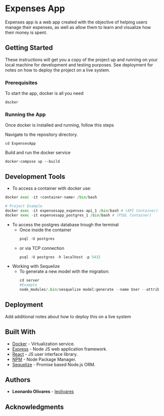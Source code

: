 # Expenses App

Expenses app is a web app created with the objective of helping users manage their expenses, as well as allow them to learn and visualize how their money is spent.

## Getting Started

These instructions will get you a copy of the project up and running on your local machine for development and testing purposes. See deployment for notes on how to deploy the project on a live system.

### Prerequisites

To start the app, docker is all you need

```
docker
```

### Running the App

Once docker is installed and running, follow this steps

Navigate to the repository directory.

```
cd ExpensesApp
```

Build and run the docker service

```
docker-compose up --build
```

## Development Tools

- To access a container with docker use:

``` python
docker exec -it <container-name> /bin/bash

# Project Example
docker exec -it expensesapp_expenses-api_1 /bin/bash # (API Container)
docker exec -it expensesapp_postgres_1 /bin/bash # (PSQL Container)
```
- To access the postgres database trough the terminal
    * Once inside the container
        ``` python
        psql -U postgres
        ```
    * or via TCP connection
        ``` python
        psql -U postgres -h localhost -p 5432
        ```
- Working with Sequelize
    * To generate a new model with the migration:
        ``` python
        cd server
        #Example
        node_modules/.bin/sesquelize model:generate --name User --attributes firstName:string lastName:string,email:string
        ```

## Deployment

Add additional notes about how to deploy this on a live system

## Built With

* [Docker](https://www.docker.com/) - Virtualization service.
* [Express](https://expressjs.com/) - Node JS web application framework.
* [React](https://reactjs.org/) - JS user interface library.
* [NPM](https://www.npmjs.com/) - Node Package Manager.
* [Sequelize](https://sequelize.org/) - Promise based Node.js ORM.

## Authors

* **Leonardo Olivares** - [leolivares](https://github.com/leolivares)

## Acknowledgments

